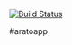 [![Build Status](https://travis-ci.org/Arato/server.svg?branch=master)](https://travis-ci.org/Arato/server)

#aratoapp
